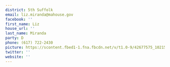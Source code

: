 ```yaml
---
district: 5th Suffolk
email: liz.miranda@mahouse.gov
facebook: ''
first_name: Liz
house_url: ''
last_name: Miranda
party: D
phone: (617) 722-2430
picture: https://scontent.fbed1-1.fna.fbcdn.net/v/t1.0-9/42677575_10215423964685095_1496227522000453632_n.jpg?_nc_cat=105&_nc_eui2=AeHOeX370WQ8ig7IvtJVyWzyO6EgjvdJBdK0QQrgLosSAnjJxIdEEP2K39uBcnI7NUDW5ztsR3w-jd_9EH0GV4EAlv-WwVQ6OJEXI4uOTFqp5A&_nc_ht=scontent.fbed1-1.fna&oh=568ac2e3d650f82e034b839158701dfa&oe=5CF18A23
twitter: ''
website: ''
---
```

